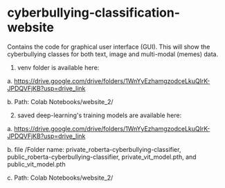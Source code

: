 

# cyberbullying-classification-website

Contains the code for graphical user interface (GUI). This will show the cyberbullying classes for both text, image and multi-modal (memes) data.


1.  venv folder is available here:
   
  a. https://drive.google.com/drive/folders/1WnYyEzhamgzodceLkuQlrK-JPDQVFjKB?usp=drive_link 
  
  b. Path: Colab Notebooks/website_2/
  
2.  saved deep-learning's training models are available here:
   
   a. https://drive.google.com/drive/folders/1WnYyEzhamgzodceLkuQlrK-JPDQVFjKB?usp=drive_link
   
   b.  file /Folder name: private_roberta-cyberbullying-classifier, public_roberta-cyberbullying-classifier,  private_vit_model.pth, and public_vit_model.pth 
   
   c. Path: Colab Notebooks/website_2/







